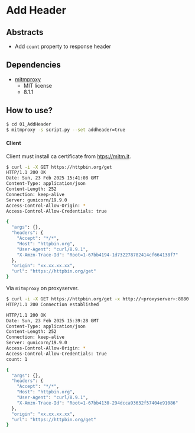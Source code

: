 # Add Header

## Abstracts

* Add `count` property to response header

## Dependencies

* [mitmproxy](https://github.com/mitmproxy/mitmproxy)
  * MIT license
  * 8.1.1

## How to use?

````bash
$ cd 01_AddHeader
$ mitmproxy -s script.py --set addheader=true
````

#### Client

Client must install ca certificate from [htps://mitm.it](htps://mitm.it).

````bash
$ curl -i -X GET https://httpbin.org/get
HTTP/1.1 200 OK
Date: Sun, 23 Feb 2025 15:41:08 GMT
Content-Type: application/json
Content-Length: 252
Connection: keep-alive
Server: gunicorn/19.9.0
Access-Control-Allow-Origin: *
Access-Control-Allow-Credentials: true

{
  "args": {},
  "headers": {
    "Accept": "*/*",
    "Host": "httpbin.org",
    "User-Agent": "curl/8.9.1",
    "X-Amzn-Trace-Id": "Root=1-67bb4194-1d732278782414cf664138f7"
  },
  "origin": "xx.xx.xx.xx",
  "url": "https://httpbin.org/get"
}
````

Via `mitmproxy` on proxyserver.

````bash
$ curl -i -X GET https://httpbin.org/get -x http://<proxyserver>:8080
HTTP/1.1 200 Connection established

HTTP/1.1 200 OK
Date: Sun, 23 Feb 2025 15:39:28 GMT
Content-Type: application/json
Content-Length: 252
Connection: keep-alive
Server: gunicorn/19.9.0
Access-Control-Allow-Origin: *
Access-Control-Allow-Credentials: true
count: 1

{
  "args": {},
  "headers": {
    "Accept": "*/*",
    "Host": "httpbin.org",
    "User-Agent": "curl/8.9.1",
    "X-Amzn-Trace-Id": "Root=1-67bb4130-294dcca93632f57404e91086"
  },
  "origin": "xx.xx.xx.xx",
  "url": "https://httpbin.org/get"
}
````